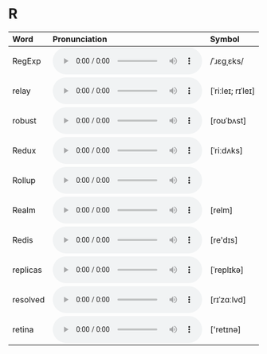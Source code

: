 
# R

| Word  | Pronunciation | Symbol |
| :-- | :-- | :-- |
| RegExp | <audio :src="$withBase('/audio/RegExp.mp3')" controls="controls" controlslist="nodownload"></audio> | /ˈɹɛɡˌɛks/ |
| relay | <audio :src="$withBase('/audio/relay.mp3')" controls="controls" controlslist="nodownload"></audio> | [ˈriːleɪ; rɪˈleɪ] |
| robust | <audio :src="$withBase('/audio/robust.mp3')" controls="controls" controlslist="nodownload"></audio> | [roʊˈbʌst] |
| Redux | <audio :src="$withBase('/audio/Redux.mp3')" controls="controls" controlslist="nodownload"></audio> | [ˈriːdʌks] |
| Rollup | <audio :src="$withBase('/audio/Rollup.mp3')" controls="controls" controlslist="nodownload"></audio> |  |
| Realm | <audio :src="$withBase('/audio/Realm.mp3')" controls="controls" controlslist="nodownload"></audio> | [relm] |
| Redis | <audio :src="$withBase('/audio/Redis.mp3')" controls="controls" controlslist="nodownload"></audio> | [re'dɪs] |
| replicas | <audio :src="$withBase('/audio/replicas.mp3')" controls="controls" controlslist="nodownload"></audio> | [ˈreplɪkə] |
| resolved | <audio :src="$withBase('/audio/resolved.mp3')" controls="controls" controlslist="nodownload"></audio> | [rɪˈzɑːlvd] |
| retina | <audio :src="$withBase('/audio/retina.mp3')" controls="controls" controlslist="nodownload"></audio> | ['retɪnə] |

